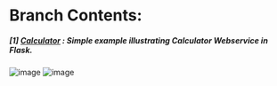 # **Branch Contents:**
##### [1] [Calculator](https://github.com/rahulvaish/FlaskWebServices-Python/tree/Calculator) : Simple example illustrating Calculator Webservice in Flask.
![image](https://user-images.githubusercontent.com/689226/50071841-232ac200-01f9-11e9-839e-685eedb0b7a6.png)
![image](https://user-images.githubusercontent.com/689226/50071860-38075580-01f9-11e9-9c3d-a4645faadf60.png)

